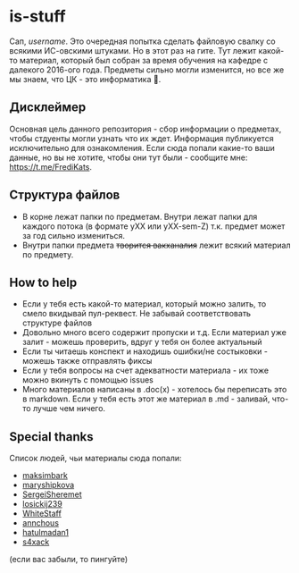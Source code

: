 # is-stuff

Сап, *username*. Это очередная попытка сделать файловую свалку со всякими ИС-овскими штуками. Но в этот раз на гите. Тут лежит какой-то материал, который был собран за время обучения на кафедре с далекого 2016-ого года. Предметы сильно могли изменится, но все же мы знаем, что ЦК - это информатика :new_moon_with_face:.

## Дисклеймер

Основная цель данного репозитория - сбор информации о предметах, чтобы стдуенты могли узнать что их ждет. Информация публикуется исключительно для ознакомления. Если сюда попали какие-то ваши данные, но вы не хотите, чтобы они тут были - сообщите мне: https://t.me/FrediKats.

## Структура файлов

- В корне лежат папки по предметам. Внутри лежат папки для каждого потока (в формате yXX или yXX-sem-Z) т.к. предмет может за год сильно измениться.
- Внутри папки предмета ~~творится вакханалия~~ лежит всякий материал по предмету.

## How to help

- Если у тебя есть какой-то материал, который можно залить, то смело вкидывай пул-реквест. Не забывай соответствовать структуре файлов
- Довольно много всего содержит пропуски и т.д. Если материал уже залит - можешь проверить, вдруг у тебя он более актуальный
- Если ты читаешь конспект и находишь ошибки/не состыковки - можешь также отправлять фиксы
- Если у тебя вопросы на счет адекватности материала - их тоже можно вкинуть с помощью issues
- Много материалов написаны в .doc(x) - хотелось бы переписать это в markdown. Если у тебя есть этот же материал в .md - заливай, что-то лучше чем ничего.

## Special thanks

Список людей, чьи материалы сюда попали:

- [maksimbark](https://github.com/maksimbark)
- [maryshipkova](https://github.com/maryshipkova)
- [SergeiSheremet](https://github.com/SergeiSheremet)
- [losickij239](https://github.com/losickij239)
- [WhiteStaff](https://github.com/WhiteStaff)
- [annchous](https://github.com/annchous)
- [hatulmadan1](https://github.com/hatulmadan1)
- [s4xack](https://github.com/s4xack)

(если вас забыли, то пингуйте)
